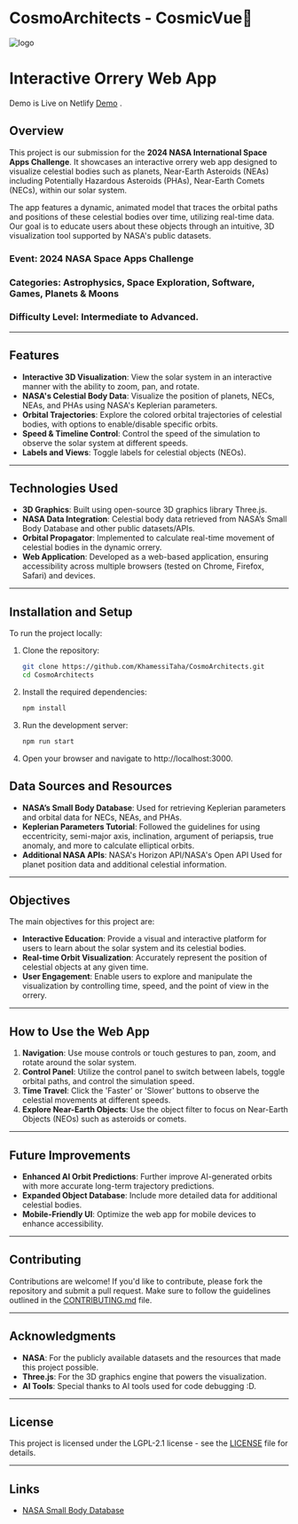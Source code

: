 # CosmoArchitects - CosmicVue🌌              
                           
![logo](https://github.com/user-attachments/assets/789b7dfb-af06-4093-a636-fb66e06c6ad9)    
 

# **Interactive Orrery Web App**      

Demo is Live on Netlify [Demo](https://cosmicvue.netlify.app/) .

                                        
## **Overview**                 
This project is our submission for the **2024 NASA International Space Apps Challenge**. It showcases an interactive orrery web app designed to visualize celestial bodies such as planets, Near-Earth Asteroids (NEAs) including Potentially Hazardous Asteroids (PHAs), Near-Earth Comets (NECs),  within our solar system.

The app features a dynamic, animated model that traces the orbital paths and positions of these celestial bodies over time, utilizing real-time data. Our goal is to educate users about these objects through an intuitive, 3D visualization tool supported by NASA's public datasets.

### **Event**: 2024 NASA Space Apps Challenge  
### **Categories**: Astrophysics, Space Exploration, Software, Games, Planets & Moons  
### **Difficulty Level**: Intermediate to Advanced.

---
     
## **Features**

- **Interactive 3D Visualization**: View the solar system in an interactive manner with the ability to zoom, pan, and rotate.
- **NASA's Celestial Body Data**: Visualize the position of planets, NECs, NEAs, and PHAs using NASA's Keplerian parameters.
- **Orbital Trajectories**: Explore the colored orbital trajectories of celestial bodies, with options to enable/disable specific orbits.
- **Speed & Timeline Control**: Control the speed of the simulation to observe the solar system at different speeds.
- **Labels and Views**: Toggle labels for celestial objects (NEOs).

---

## **Technologies Used**  

- **3D Graphics**: Built using open-source 3D graphics library Three.js.
- **NASA Data Integration**: Celestial body data retrieved from NASA’s Small Body Database and other public datasets/APIs.
- **Orbital Propagator**: Implemented to calculate real-time movement of celestial bodies in the dynamic orrery.
- **Web Application**: Developed as a web-based application, ensuring accessibility across multiple browsers (tested on Chrome, Firefox, Safari) and devices.

---   

## **Installation and Setup**

To run the project locally:

1. Clone the repository:
   ```bash
   git clone https://github.com/KhamessiTaha/CosmoArchitects.git
   cd CosmoArchitects
   ```
2. Install the required dependencies:
   ```bash
   npm install
   ```


3. Run the development server:
   ```bash
   npm run start
   ```
4. Open your browser and navigate to http://localhost:3000.

## **Data Sources and Resources**

- **NASA’s Small Body Database**: Used for retrieving Keplerian parameters and orbital data for NECs, NEAs, and PHAs.
- **Keplerian Parameters Tutorial**: Followed the guidelines for using eccentricity, semi-major axis, inclination, argument of periapsis, true anomaly, and more to calculate elliptical orbits.
- **Additional NASA APIs**: NASA's Horizon API/NASA's Open API Used for planet position data and additional celestial information.

---

## **Objectives**

The main objectives for this project are:

- **Interactive Education**: Provide a visual and interactive platform for users to learn about the solar system and its celestial bodies.
- **Real-time Orbit Visualization**: Accurately represent the position of celestial objects at any given time.
- **User Engagement**: Enable users to explore and manipulate the visualization by controlling time, speed, and the point of view in the orrery.


---



## **How to Use the Web App**

1. **Navigation**: Use mouse controls or touch gestures to pan, zoom, and rotate around the solar system.
2. **Control Panel**: Utilize the control panel to switch between labels, toggle orbital paths, and control the simulation speed.
3. **Time Travel**: Click the 'Faster' or 'Slower' buttons to observe the celestial movements at different speeds.
4. **Explore Near-Earth Objects**: Use the object filter to focus on Near-Earth Objects (NEOs) such as asteroids or comets.

---

## **Future Improvements**

- **Enhanced AI Orbit Predictions**: Further improve AI-generated orbits with more accurate long-term trajectory predictions.
- **Expanded Object Database**: Include more detailed data for additional celestial bodies.
- **Mobile-Friendly UI**: Optimize the web app for mobile devices to enhance accessibility.

---

## **Contributing**

Contributions are welcome! If you'd like to contribute, please fork the repository and submit a pull request. Make sure to follow the guidelines outlined in the [CONTRIBUTING.md](./CONTRIBUTING.md) file.

---

## **Acknowledgments**

- **NASA**: For the publicly available datasets and the resources that made this project possible.
- **Three.js**: For the 3D graphics engine that powers the visualization.
- **AI Tools**: Special thanks to AI tools used for code debugging :D.

---

## **License**

This project is licensed under the LGPL-2.1 license - see the [LICENSE](./LICENSE) file for details.

---

## **Links**

- [NASA Small Body Database](https://ssd.jpl.nasa.gov/sbdb_query.cgi)
